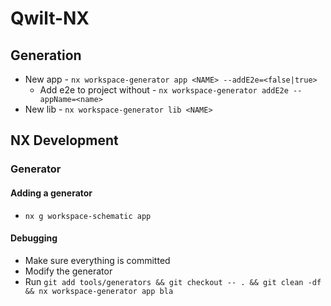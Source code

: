 # Qwilt-NX

## Generation

* New app - `nx workspace-generator app <NAME> --addE2e=<false|true>`
  * Add e2e to project without - `nx workspace-generator addE2e --appName=<name>`
* New lib - `nx workspace-generator lib <NAME>`

## NX Development

### Generator

#### Adding a generator

* `nx g workspace-schematic app`

#### Debugging

  * Make sure everything is committed
  * Modify the generator
  * Run `git add tools/generators && git checkout -- . && git clean -df && nx workspace-generator app bla`

